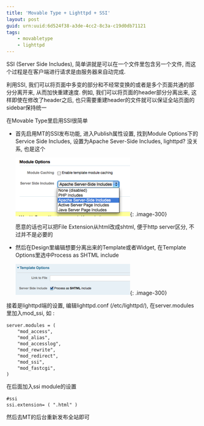 ```yaml
---
title: 'Movable Type + Lighttpd + SSI'
layout: post
guid: urn:uuid:6d524f38-a3de-4cc2-8c3a-c19d0db71121
tags:
    - movabletype
    - lighttpd
---
```


SSI (Server Side Includes), 简单讲就是可以在一个文件里包含另一个文件, 而这个过程是在客户端进行请求是由服务器来自动完成.

利用SSI, 我们可以将页面中多变的部分和不经常变换的或者是多个页面共通的部分分离开来, 从而加快重建速度. 例如, 我们可以将页面的header部分分离出来, 这样即使在修改了header之后, 也只需要重建header的文件就可以保证全站页面的sidebar保持统一

在Movable Type里启用SSI很简单

  * 首先启用MT的SSI发布功能, 进入Publish属性设置, 找到Module Options下的Service Side Includes, 设置为Apache Sever-Side Includes, lighttpd? 没关系, 也是这个

    ![Publish Preference](/media/files/2008/06/29/mt-pub-ssi.png){: .image-300}

    愿意的话也可以把File Extension从html改成shtml, 便于http server区分, 不过并不是必要的

  * 然后在Design里编辑想要分离出来的Template或者Widget, 在Template Options里选中Process as SHTML include

    ![Template Options](/media/files/2008/06/29/mt-tmpl-opt.png){: .image-300}

接着是lighttpd端的设置, 编辑lighttpd.conf (/etc/lighttpd/), 在server.modules里加入mod_ssi, 如 :

    server.modules = (
        "mod_access",
        "mod_alias",
        "mod_accesslog",
        "mod_rewrite",
        "mod_redirect",
        "mod_ssi",
        "mod_fastcgi",
    )

在后面加入ssi module的设置

    #ssi
    ssi.extension= ( ".html" )

然后去MT的后台重新发布全站即可


